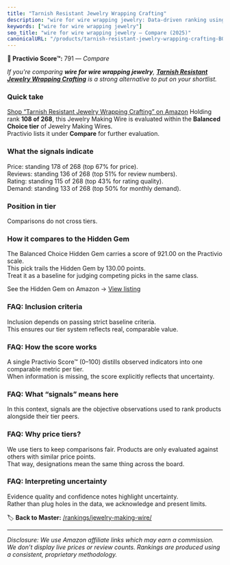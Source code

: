 ```yaml
---
title: "Tarnish Resistant Jewelry Wrapping Crafting"
description: "wire for wire wrapping jewelry: Data-driven ranking using the Practivio Score™. Positioned by quality, value, demand, findability, momentum."
keywords: ["wire for wire wrapping jewelry"]
seo_title: "wire for wire wrapping jewelry — Compare (2025)"
canonicalURL: "/products/tarnish-resistant-jewelry-wrapping-crafting-B0BSPYZ2K7/"
---
```


**🛒 Practivio Score™:** 791 — _Compare_


*If you're comparing **wire for wire wrapping jewelry**, **[Tarnish Resistant Jewelry Wrapping Crafting](https://www.amazon.com/dp/B0BSPYZ2K7?tag=practivio-20)** is a strong alternative to put on your shortlist.*
### Quick take
[Shop “Tarnish Resistant Jewelry Wrapping Crafting” on Amazon](https://www.amazon.com/dp/B0BSPYZ2K7?tag=practivio-20)
Holding rank **108 of 268**, this Jewelry Making Wire is evaluated within the **Balanced Choice tier** of Jewelry Making Wires.  
Practivio lists it under **Compare** for further evaluation.

### What the signals indicate
Price: standing 178 of 268 (top 67% for price).  
Reviews: standing 136 of 268 (top 51% for review numbers).  
Rating: standing 115 of 268 (top 43% for rating quality).  
Demand: standing 133 of 268 (top 50% for monthly demand).

### Position in tier
Comparisons do not cross tiers.

### How it compares to the Hidden Gem
The Balanced Choice Hidden Gem carries a score of 921.00 on the Practivio scale.  
This pick trails the Hidden Gem by 130.00 points.  
Treat it as a baseline for judging competing picks in the same class.  

See the Hidden Gem on Amazon → [View listing](https://www.amazon.com/dp/B000P42O3C?tag=practivio-20)

### FAQ: Inclusion criteria
Inclusion depends on passing strict baseline criteria.  
This ensures our tier system reflects real, comparable value.

### FAQ: How the score works
A single Practivio Score™ (0–100) distills observed indicators into one comparable metric per tier.  
When information is missing, the score explicitly reflects that uncertainty.

### FAQ: What “signals” means here
In this context, signals are the objective observations used to rank products alongside their tier peers.

### FAQ: Why price tiers?
We use tiers to keep comparisons fair. Products are only evaluated against others with similar price points.  
That way, designations mean the same thing across the board.

### FAQ: Interpreting uncertainty
Evidence quality and confidence notes highlight uncertainty.  
Rather than plug holes in the data, we acknowledge and present limits.

<!-- Missing template for Compare/CompareWithinPriceClass -->


🏷️ **Back to Master:** [/rankings/jewelry-making-wire/](/rankings/jewelry-making-wire/)

---
_Disclosure: We use Amazon affiliate links which may earn a commission. We don’t display live prices or review counts. Rankings are produced using a consistent, proprietary methodology._
